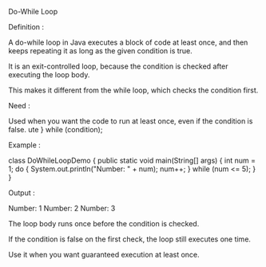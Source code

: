 
Do-While Loop

Definition :

A do-while loop in Java executes a block of code at least once, and then keeps repeating it as long as the given condition is true.

It is an exit-controlled loop, because the condition is checked after executing the loop body.

This makes it different from the while loop, which checks the condition first.

Need :

Used when you want the code to run at least once, even if the condition is false.
ute
} 
while (condition);


Example :

class DoWhileLoopDemo 
{
    public static void main(String[] args) 
    {
        int num = 1;
        do 
        {
            System.out.println("Number: " + num);
            num++;
        } 
        while (num <= 5);
    }
}


Output :

Number: 1
Number: 2
Number: 3


The loop body runs once before the condition is checked.

If the condition is false on the first check, the loop still executes one time.

Use it when you want guaranteed execution at least once.
